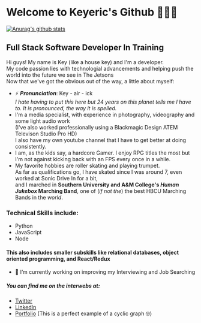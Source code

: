 # Welcome to Keyeric's Github 👨🏿‍💻
[![Anurag's github stats](https://github-readme-stats.vercel.app/api?username=keyeric&count_private=true&show_icons=true&theme=cobalt)](https://github.com/anuraghazra/github-readme-stats)

## Full Stack Software Developer In Training

Hi guys! My name is Key (like a house key) and I'm a developer.  
My code passion lies with technologial advancements and helping push the world into the future we see in The Jetsons  
Now that we've got the obvious out of the way, a little about myself: 

- ⚡ **_Pronunciation_**: Key - air - ick  
_I hate having to put this here but 24 years on this planet tells me I have to. It is pronounced, the way it is spelled._
- I'm a media specialist, with experience in photography, videography and some light audio work  
(I've also worked professionally using a Blackmagic Design ATEM Televison Studio Pro HD)  
I also have my own youtube channel that I have to get better at doing consistently.
- I am, as the kids say, a hardcore Gamer. I enjoy RPG titles the most but I'm not against kicking back with an FPS every once in a while.
- My favorite hobbies are roller skating and playing trumpet.  
As far as qualifications go, I have skated since I was around 7, even worked at Sonic Drive In for a bit,  
and I marched in **Southern University and A&M College's _Human Jukebox_ Marching Band**, one of (_if not the_) the best HBCU Marching Bands in the _world_.
   


### Technical Skills include: 
  * Python
  * JavaScript
  * Node
#### This also includes smaller subskills like relational databases, object oriented programming, and React/Redux

- 🌱 I’m currently working on improving my Interviewing and Job Searching


##### You can find me on the interwebs at:
 * [Twitter](http://twitter.com/KeyericB)
 * [LinkedIn](https://www.linkedin.com/in/keyeric/)
 * [Portfolio](https://keyeric.com) (This is a perfect example of a cyclic graph 🤓)

<!--
**Keyeric/Keyeric** is a ✨ _special_ ✨ repository because its `README.md` (this file) appears on your GitHub profile.

Here are some ideas to get you started:

- 🔭 I’m currently working on ...

- 👯 I’m looking to collaborate on ...
- 🤔 I’m looking for help with ...
- 💬 Ask me about ...
- 📫 How to reach me: ...
- 😄 Pronouns: ...
-->
